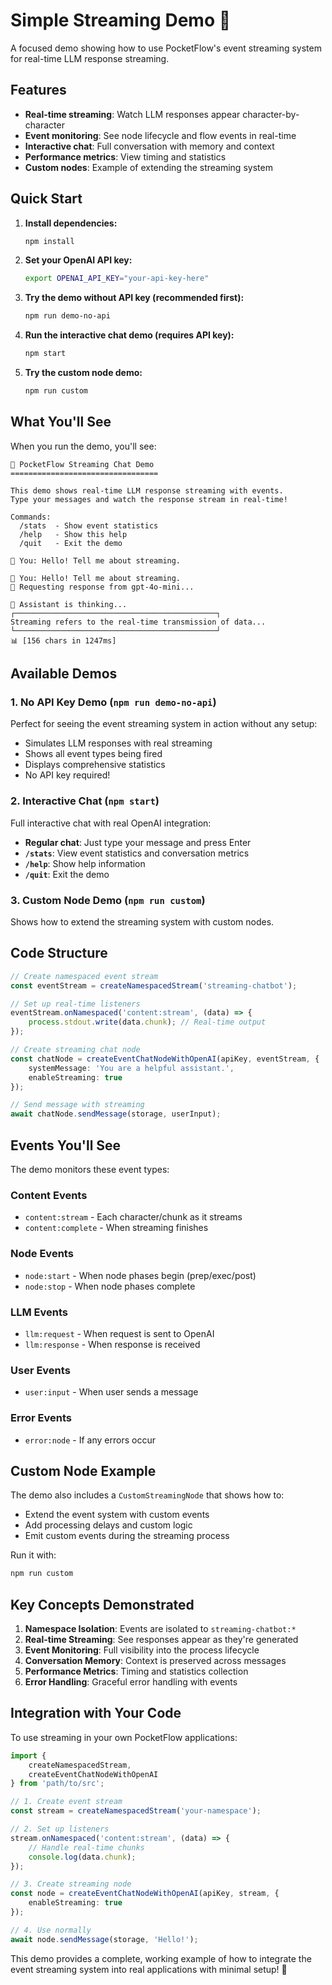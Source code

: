 # Simple Streaming Demo 🌊

A focused demo showing how to use PocketFlow's event streaming system for real-time LLM response streaming.

## Features

- **Real-time streaming**: Watch LLM responses appear character-by-character
- **Event monitoring**: See node lifecycle and flow events in real-time
- **Interactive chat**: Full conversation with memory and context
- **Performance metrics**: View timing and statistics
- **Custom nodes**: Example of extending the streaming system

## Quick Start

1. **Install dependencies:**
   ```bash
   npm install
   ```

2. **Set your OpenAI API key:**
   ```bash
   export OPENAI_API_KEY="your-api-key-here"
   ```

3. **Try the demo without API key (recommended first):**
   ```bash
   npm run demo-no-api
   ```

4. **Run the interactive chat demo (requires API key):**
   ```bash
   npm start
   ```

5. **Try the custom node demo:**
   ```bash
   npm run custom
   ```

## What You'll See

When you run the demo, you'll see:

```
🌊 PocketFlow Streaming Chat Demo
=================================

This demo shows real-time LLM response streaming with events.
Type your messages and watch the response stream in real-time!

Commands:
  /stats  - Show event statistics
  /help   - Show this help
  /quit   - Exit the demo

💬 You: Hello! Tell me about streaming.

💬 You: Hello! Tell me about streaming.
🔄 Requesting response from gpt-4o-mini...

🤖 Assistant is thinking...
┌─────────────────────────────────────────────┐
Streaming refers to the real-time transmission of data...
└─────────────────────────────────────────────┘
📊 [156 chars in 1247ms]
```

## Available Demos

### 1. No API Key Demo (`npm run demo-no-api`)
Perfect for seeing the event streaming system in action without any setup:
- Simulates LLM responses with real streaming
- Shows all event types being fired
- Displays comprehensive statistics
- No API key required!

### 2. Interactive Chat (`npm start`)
Full interactive chat with real OpenAI integration:
- **Regular chat**: Just type your message and press Enter
- **`/stats`**: View event statistics and conversation metrics
- **`/help`**: Show help information
- **`/quit`**: Exit the demo

### 3. Custom Node Demo (`npm run custom`)
Shows how to extend the streaming system with custom nodes.

## Code Structure

```typescript
// Create namespaced event stream
const eventStream = createNamespacedStream('streaming-chatbot');

// Set up real-time listeners
eventStream.onNamespaced('content:stream', (data) => {
    process.stdout.write(data.chunk); // Real-time output
});

// Create streaming chat node
const chatNode = createEventChatNodeWithOpenAI(apiKey, eventStream, {
    systemMessage: 'You are a helpful assistant.',
    enableStreaming: true
});

// Send message with streaming
await chatNode.sendMessage(storage, userInput);
```

## Events You'll See

The demo monitors these event types:

### Content Events
- `content:stream` - Each character/chunk as it streams
- `content:complete` - When streaming finishes

### Node Events  
- `node:start` - When node phases begin (prep/exec/post)
- `node:stop` - When node phases complete

### LLM Events
- `llm:request` - When request is sent to OpenAI
- `llm:response` - When response is received

### User Events
- `user:input` - When user sends a message

### Error Events
- `error:node` - If any errors occur

## Custom Node Example

The demo also includes a `CustomStreamingNode` that shows how to:

- Extend the event system with custom events
- Add processing delays and custom logic
- Emit custom events during the streaming process

Run it with:
```bash
npm run custom
```

## Key Concepts Demonstrated

1. **Namespace Isolation**: Events are isolated to `streaming-chatbot:*`
2. **Real-time Streaming**: See responses appear as they're generated
3. **Event Monitoring**: Full visibility into the process lifecycle
4. **Conversation Memory**: Context is preserved across messages
5. **Performance Metrics**: Timing and statistics collection
6. **Error Handling**: Graceful error handling with events

## Integration with Your Code

To use streaming in your own PocketFlow applications:

```typescript
import { 
    createNamespacedStream, 
    createEventChatNodeWithOpenAI 
} from 'path/to/src';

// 1. Create event stream
const stream = createNamespacedStream('your-namespace');

// 2. Set up listeners
stream.onNamespaced('content:stream', (data) => {
    // Handle real-time chunks
    console.log(data.chunk);
});

// 3. Create streaming node
const node = createEventChatNodeWithOpenAI(apiKey, stream, {
    enableStreaming: true
});

// 4. Use normally
await node.sendMessage(storage, 'Hello!');
```

This demo provides a complete, working example of how to integrate the event streaming system into real applications with minimal setup! 🚀
